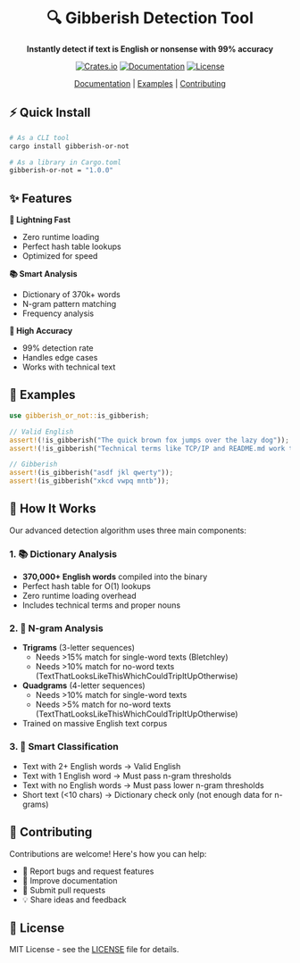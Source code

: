 <div align="center">

# 🔍 Gibberish Detection Tool

**Instantly detect if text is English or nonsense with 99% accuracy**

[![Crates.io](https://img.shields.io/crates/v/gibberish-or-not.svg)](https://crates.io/crates/gibberish-or-not)
[![Documentation](https://docs.rs/gibberish-or-not/badge.svg)](https://docs.rs/gibberish-or-not)
[![License](https://img.shields.io/badge/license-MIT-blue.svg)](LICENSE)

[Documentation](https://docs.rs/gibberish-or-not) |
[Examples](#examples) |
[Contributing](#contributing)

</div>

## ⚡ Quick Install

```bash
# As a CLI tool
cargo install gibberish-or-not

# As a library in Cargo.toml
gibberish-or-not = "1.0.0"
```

## ✨ Features

**🚀 Lightning Fast**
- Zero runtime loading
- Perfect hash table lookups
- Optimized for speed

**📚 Smart Analysis**
- Dictionary of 370k+ words
- N-gram pattern matching
- Frequency analysis

**🎯 High Accuracy**
- 99% detection rate
- Handles edge cases
- Works with technical text


## 🎯 Examples

```rust
use gibberish_or_not::is_gibberish;

// Valid English
assert!(!is_gibberish("The quick brown fox jumps over the lazy dog"));
assert!(!is_gibberish("Technical terms like TCP/IP and README.md work too"));

// Gibberish
assert!(is_gibberish("asdf jkl qwerty"));
assert!(is_gibberish("xkcd vwpq mntb"));
```

## 🔬 How It Works

Our advanced detection algorithm uses three main components:

### 1. 📚 Dictionary Analysis
- **370,000+ English words** compiled into the binary
- Perfect hash table for O(1) lookups
- Zero runtime loading overhead
- Includes technical terms and proper nouns

### 2. 🧮 N-gram Analysis
- **Trigrams** (3-letter sequences)
  - Needs >15% match for single-word texts (Bletchley)
  - Needs >10% match for no-word texts (TextThatLooksLikeThisWhichCouldTripItUpOtherwise)
- **Quadgrams** (4-letter sequences)
  - Needs >10% match for single-word texts
  - Needs >5% match for no-word texts (TextThatLooksLikeThisWhichCouldTripItUpOtherwise)
- Trained on massive English text corpus

### 3. 🎯 Smart Classification
- Text with 2+ English words → Valid English
- Text with 1 English word → Must pass n-gram thresholds
- Text with no English words → Must pass lower n-gram thresholds
- Short text (<10 chars) → Dictionary check only (not enough data for n-grams)

## 👥 Contributing

Contributions are welcome! Here's how you can help:

- 🐛 Report bugs and request features
- 📝 Improve documentation
- 🔧 Submit pull requests
- 💡 Share ideas and feedback

## 📜 License

MIT License - see the [LICENSE](LICENSE) file for details.

